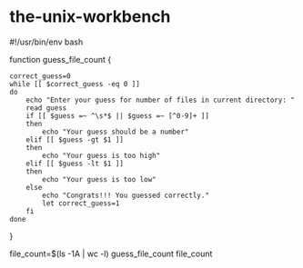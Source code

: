 # the-unix-workbench
  
#!/usr/bin/env bash

function guess_file_count {

    correct_guess=0
    while [[ $correct_guess -eq 0 ]]
    do
        echo "Enter your guess for number of files in current directory: "
        read guess
        if [[ $guess =~ ^\s*$ || $guess =~ [^0-9]+ ]]
        then
            echo "Your guess should be a number"
        elif [[ $guess -gt $1 ]]
        then
            echo "Your guess is too high"
        elif [[ $guess -lt $1 ]]
        then
            echo "Your guess is too low"
        else
            echo "Congrats!!! You guessed correctly."
            let correct_guess=1
        fi
    done
}

file_count=$(ls -1A | wc -l)
guess_file_count file_count
